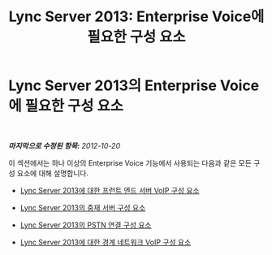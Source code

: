 ﻿---
title: 'Lync Server 2013: Enterprise Voice에 필요한 구성 요소'
TOCTitle: Enterprise Voice에 필요한 구성 요소
ms:assetid: ee219976-c39a-4b2f-988d-886c339700f7
ms:mtpsurl: https://technet.microsoft.com/ko-kr/library/Gg399076(v=OCS.15)
ms:contentKeyID: 49305449
ms.date: 08/10/2015
mtps_version: v=OCS.15
ms.translationtype: HT
---

# Lync Server 2013의 Enterprise Voice에 필요한 구성 요소

 

_**마지막으로 수정된 항목:** 2012-10-20_

이 섹션에서는 하나 이상의 Enterprise Voice 기능에서 사용되는 다음과 같은 모든 구성 요소에 대해 설명합니다.

  - [Lync Server 2013에 대한 프런트 엔드 서버 VoIP 구성 요소](lync-server-2013-front-end-server-voip-components.md)

  - [Lync Server 2013의 중재 서버 구성 요소](lync-server-2013-mediation-server-component.md)

  - [Lync Server 2013의 PSTN 연결 구성 요소](lync-server-2013-pstn-connectivity-components.md)

  - [Lync Server 2013에 대한 경계 네트워크 VoIP 구성 요소](lync-server-2013-perimeter-network-voip-components.md)

